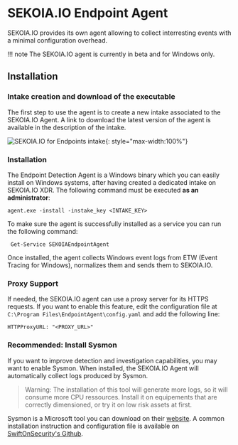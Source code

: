 # SEKOIA.IO Endpoint Agent

SEKOIA.IO provides its own agent allowing to collect interresting events with a minimal configuration overhead.

!!! note
    The SEKOIA.IO agent is currently in beta and for Windows only.

## Installation

### Intake creation and download of the executable

The first step to use the agent is to create a new intake associated to the SEKOIA.IO Agent.
A link to download the latest version of the agent is available in the description of the intake.

![SEKOIA.IO for Endpoints intake](../../assets/operation_center/data_collection/ingestion_methods/agent/sekoiaio_for_endpoints.png){: style="max-width:100%"}

### Installation

The Endpoint Detection Agent is a Windows binary which you can easily install on Windows systems, after having created a dedicated intake on SEKOIA.IO XDR. The following command must be executed **as an administrator**:

```shell
agent.exe -install -instake_key <INTAKE_KEY>
```

To make sure the agent is successfully installed as a service you can run the following command:

```shell
 Get-Service SEKOIAEndpointAgent
```

Once installed, the agent collects Windows event logs from ETW (Event Tracing for Windows), normalizes them and sends them to SEKOIA.IO.

### Proxy Support

If needed, the SEKOIA.IO agent can use a proxy server for its HTTPS requests. If you want to enable this feature, edit
the configuration file at `C:\Program Files\EndpointAgent\config.yaml` and add the following line:

```
HTTPProxyURL: "<PROXY_URL>"
```

### Recommended: Install Sysmon

If you want to improve detection and investigation capabilities, you may want to enable Sysmon. When installed, the SEKOIA.IO Agent will automatically collect logs produced by Sysmon.

> Warning: The installation of this tool will generate more logs, so it will consume more CPU ressources. Install it on equipements that are correctly dimensioned, or try it on low risk assets at first.

Sysmon is a Microsoft tool you can download on their [website](https://docs.microsoft.com/en-us/sysinternals/downloads/sysmon).
A common installation instruction and configuration file is available on [SwiftOnSecurity's Github](https://github.com/SwiftOnSecurity/sysmon-config).
